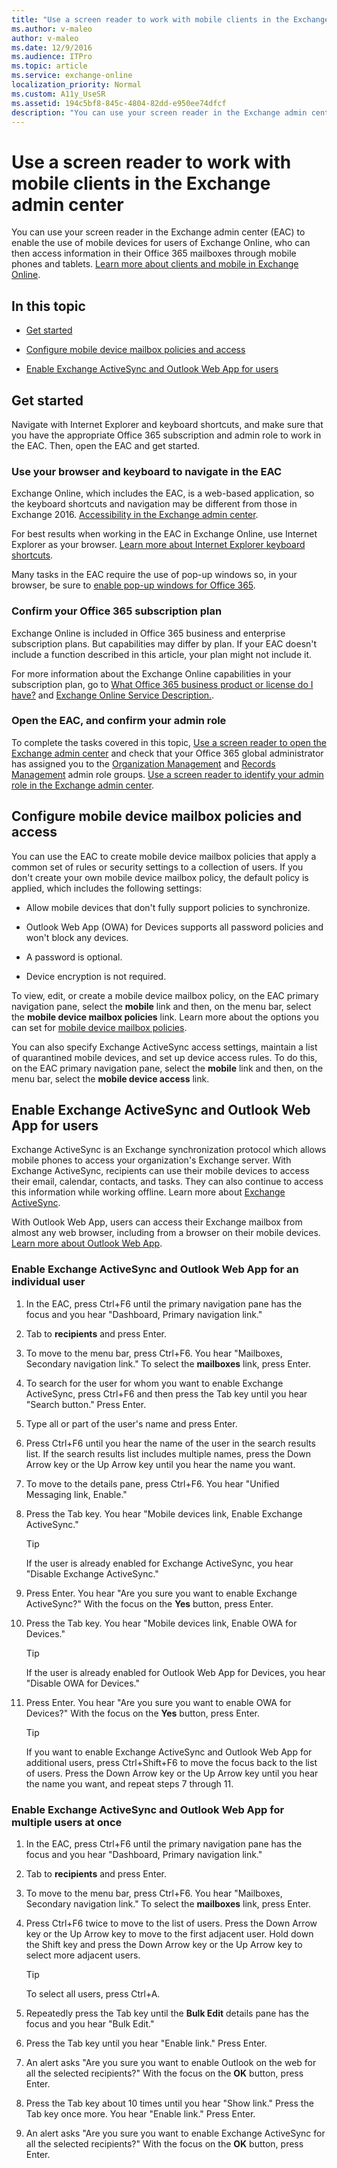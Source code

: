 ```yaml
---
title: "Use a screen reader to work with mobile clients in the Exchange admin center"
ms.author: v-maleo
author: v-maleo
ms.date: 12/9/2016
ms.audience: ITPro
ms.topic: article
ms.service: exchange-online
localization_priority: Normal
ms.custom: A11y_UseSR
ms.assetid: 194c5bf8-845c-4804-82dd-e950ee74dfcf
description: "You can use your screen reader in the Exchange admin center (EAC) to enable the use of mobile devices for users of Exchange Online, who can then access information in their Office 365 mailboxes through mobile phones and tablets. Learn more about clients and mobile in Exchange Online."
---
```


# Use a screen reader to work with mobile clients in the Exchange admin center

You can use your screen reader in the Exchange admin center (EAC) to enable the use of mobile devices for users of Exchange Online, who can then access information in their Office 365 mailboxes through mobile phones and tablets. [Learn more about clients and mobile in Exchange Online](https://go.microsoft.com/fwlink/?LinkId=799148).
  
## In this topic

- [Get started](use-screen-reader-to-work-with-mobile-clients-in-exchange-admin-center.md#BKMK_GetStarted)
    
- [Configure mobile device mailbox policies and access](use-screen-reader-to-work-with-mobile-clients-in-exchange-admin-center.md#BKMK_ConfigureMobile)
    
- [Enable Exchange ActiveSync and Outlook Web App for users](use-screen-reader-to-work-with-mobile-clients-in-exchange-admin-center.md#BKMK_EnableActiveSync)
    
## Get started
<a name="BKMK_GetStarted"> </a>

Navigate with Internet Explorer and keyboard shortcuts, and make sure that you have the appropriate Office 365 subscription and admin role to work in the EAC. Then, open the EAC and get started.
  
### Use your browser and keyboard to navigate in the EAC

Exchange Online, which includes the EAC, is a web-based application, so the keyboard shortcuts and navigation may be different from those in Exchange 2016. [Accessibility in the Exchange admin center](accessibility-in-exchange-admin-center.md).
  
For best results when working in the EAC in Exchange Online, use Internet Explorer as your browser. [Learn more about Internet Explorer keyboard shortcuts](https://go.microsoft.com/fwlink/?LinkID=787614).
  
Many tasks in the EAC require the use of pop-up windows so, in your browser, be sure to [enable pop-up windows for Office 365](https://go.microsoft.com/fwlink/?LinkID=317550).
  
### Confirm your Office 365 subscription plan

Exchange Online is included in Office 365 business and enterprise subscription plans. But capabilities may differ by plan. If your EAC doesn't include a function described in this article, your plan might not include it. 
  
For more information about the Exchange Online capabilities in your subscription plan, go to [What Office 365 business product or license do I have?](https://go.microsoft.com/fwlink/?LinkID=797552
) and [Exchange Online Service Description.](https://go.microsoft.com/fwlink/?LinkID=797553
).
  
### Open the EAC, and confirm your admin role

To complete the tasks covered in this topic, [Use a screen reader to open the Exchange admin center](use-screen-reader-to-open-exchange-admin-center.md) and check that your Office 365 global administrator has assigned you to the [Organization Management](https://go.microsoft.com/fwlink/?LinkId=797868) and [Records Management](https://go.microsoft.com/fwlink/?LinkId=798797) admin role groups. [Use a screen reader to identify your admin role in the Exchange admin center](use-screen-reader-to-identify-admin-role-in-exchange-admin-center.md).
  
## Configure mobile device mailbox policies and access
<a name="BKMK_ConfigureMobile"> </a>

You can use the EAC to create mobile device mailbox policies that apply a common set of rules or security settings to a collection of users. If you don't create your own mobile device mailbox policy, the default policy is applied, which includes the following settings:
  
- Allow mobile devices that don't fully support policies to synchronize.
    
- Outlook Web App (OWA) for Devices supports all password policies and won't block any devices.
    
- A password is optional.
    
- Device encryption is not required.
    
To view, edit, or create a mobile device mailbox policy, on the EAC primary navigation pane, select the **mobile** link and then, on the menu bar, select the **mobile device mailbox policies** link. Learn more about the options you can set for [mobile device mailbox policies](https://go.microsoft.com/fwlink/?LinkId=799148).
  
You can also specify Exchange ActiveSync access settings, maintain a list of quarantined mobile devices, and set up device access rules. To do this, on the EAC primary navigation pane, select the **mobile** link and then, on the menu bar, select the **mobile device access** link. 
  
## Enable Exchange ActiveSync and Outlook Web App for users
<a name="BKMK_EnableActiveSync"> </a>

Exchange ActiveSync is an Exchange synchronization protocol which allows mobile phones to access your organization's Exchange server. With Exchange ActiveSync, recipients can use their mobile devices to access their email, calendar, contacts, and tasks. They can also continue to access this information while working offline. Learn more about [Exchange ActiveSync](https://go.microsoft.com/fwlink/?LinkId=799149).
  
With Outlook Web App, users can access their Exchange mailbox from almost any web browser, including from a browser on their mobile devices. [Learn more about Outlook Web App](https://go.microsoft.com/fwlink/?LinkId=799150). 
  
### Enable Exchange ActiveSync and Outlook Web App for an individual user

1. In the EAC, press Ctrl+F6 until the primary navigation pane has the focus and you hear "Dashboard, Primary navigation link."
    
2. Tab to **recipients** and press Enter. 
    
3. To move to the menu bar, press Ctrl+F6. You hear "Mailboxes, Secondary navigation link." To select the **mailboxes** link, press Enter. 
    
4. To search for the user for whom you want to enable Exchange ActiveSync, press Ctrl+F6 and then press the Tab key until you hear "Search button." Press Enter.
    
5. Type all or part of the user's name and press Enter. 
    
6. Press Ctrl+F6 until you hear the name of the user in the search results list. If the search results list includes multiple names, press the Down Arrow key or the Up Arrow key until you hear the name you want. 
    
7. To move to the details pane, press Ctrl+F6. You hear "Unified Messaging link, Enable."
    
8. Press the Tab key. You hear "Mobile devices link, Enable Exchange ActiveSync." 
    
    > [!TIP]
    >  If the user is already enabled for Exchange ActiveSync, you hear "Disable Exchange ActiveSync." 
  
9. Press Enter. You hear "Are you sure you want to enable Exchange ActiveSync?" With the focus on the **Yes** button, press Enter. 
    
10. Press the Tab key. You hear "Mobile devices link, Enable OWA for Devices."
    
    > [!TIP]
    > If the user is already enabled for Outlook Web App for Devices, you hear "Disable OWA for Devices." 
  
11. Press Enter. You hear "Are you sure you want to enable OWA for Devices?" With the focus on the **Yes** button, press Enter. 
    
    > [!TIP]
    >  If you want to enable Exchange ActiveSync and Outlook Web App for additional users, press Ctrl+Shift+F6 to move the focus back to the list of users. Press the Down Arrow key or the Up Arrow key until you hear the name you want, and repeat steps 7 through 11. 
  
### Enable Exchange ActiveSync and Outlook Web App for multiple users at once

1. In the EAC, press Ctrl+F6 until the primary navigation pane has the focus and you hear "Dashboard, Primary navigation link."
    
2. Tab to **recipients** and press Enter. 
    
3. To move to the menu bar, press Ctrl+F6. You hear "Mailboxes, Secondary navigation link." To select the **mailboxes** link, press Enter. 
    
4. Press Ctrl+F6 twice to move to the list of users. Press the Down Arrow key or the Up Arrow key to move to the first adjacent user. Hold down the Shift key and press the Down Arrow key or the Up Arrow key to select more adjacent users. 
    
    > [!TIP]
    > To select all users, press Ctrl+A. 
  
5. Repeatedly press the Tab key until the **Bulk Edit** details pane has the focus and you hear "Bulk Edit." 
    
6. Press the Tab key until you hear "Enable link." Press Enter.
    
7. An alert asks "Are you sure you want to enable Outlook on the web for all the selected recipients?" With the focus on the **OK** button, press Enter. 
    
8. Press the Tab key about 10 times until you hear "Show link." Press the Tab key once more. You hear "Enable link." Press Enter.
    
9. An alert asks "Are you sure you want to enable Exchange ActiveSync for all the selected recipients?" With the focus on the **OK** button, press Enter. 
    

